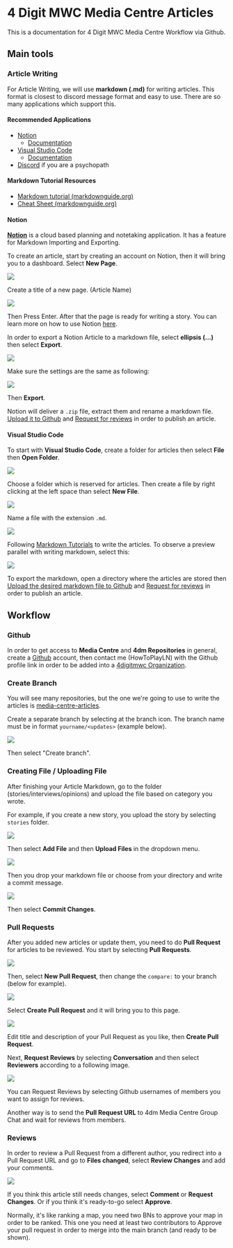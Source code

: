 # 4 Digit MWC Media Centre Articles

This is a documentation for 4 Digit MWC Media Centre Workflow via Github.

## Main tools

### Article Writing

For Article Writing, we will use **markdown (.md)** for writing articles. This format is closest to discord message format and easy to use. There are so many applications which support this.

#### Recommended Applications

- [Notion](https://www.notion.so/)
    - [Documentation](#notion)
- [Visual Studio Code](https://code.visualstudio.com/)
    - [Documentation](#visual-studio-code)
- [Discord](https://discord.com/) if you are a psychopath

#### Markdown Tutorial Resources
- [Markdown tutorial (markdownguide.org)](https://www.markdownguide.org/)
- [Cheat Sheet (markdownguide.org)](https://www.markdownguide.org/cheat-sheet/)

#### Notion

[**Notion**](https://www.notion.so/) is a cloud based planning and notetaking application. It has a feature for Markdown Importing and Exporting.

To create an article, start by creating an account on Notion, then it will bring you to a dashboard. Select **New Page**.

![](https://cdn.discordapp.com/attachments/546525809440194560/1010563019476045894/unknown.png)

Create a title of a new page. (Article Name)

![](https://cdn.discordapp.com/attachments/546525809440194560/1010563537082519732/unknown.png)

Then Press Enter. After that the page is ready for writing a story. You can learn more on how to use Notion [here](https://www.notion.so/help/category/new-to-notion).

In order to export a Notion Article to a markdown file, select **ellipsis (...)** then select **Export**.

![](https://cdn.discordapp.com/attachments/546525809440194560/1010565787506978957/unknown.png)

Make sure the settings are the same as following:

![](https://cdn.discordapp.com/attachments/546525809440194560/1010566089018703943/unknown.png)

Then **Export**.

Notion will deliver a `.zip` file, extract them and rename a markdown file. [Upload it to Github](#creating-file--uploading-file) and [Request for reviews](#pull-requests) in order to publish an article.

#### Visual Studio Code

To start with **Visual Studio Code**, create a folder for articles then select **File** then **Open Folder**.

![](https://cdn.discordapp.com/attachments/546525809440194560/1010568109507231755/unknown.png)

Choose a folder which is reserved for articles. Then create a file by right clicking at the left space than select **New File**.

![](https://cdn.discordapp.com/attachments/546525809440194560/1010568558750748722/unknown.png)

Name a file with the extension `.md`.

![](https://cdn.discordapp.com/attachments/546525809440194560/1010568899051409468/unknown.png)

Following [Markdown Tutorials](#markdown-tutorial-resources) to write the articles. To observe a preview parallel with writing markdown, select this:

![](https://cdn.discordapp.com/attachments/546525809440194560/1010569375952146432/unknown.png)

To export the markdown, open a directory where the articles are stored then [Upload the desired markdown file to Github](#creating-file--uploading-file) and [Request for reviews](#pull-requests) in order to publish an article.

## Workflow

### Github

In order to get access to **Media Centre** and **4dm Repositories** in general, create a [Github](https://github.com/) account, then contact me (HowToPlayLN) with the Github profile link in order to be added into a [4digitmwc Organization](https://github.com/4digitmwc).

### Create Branch

You will see many repositories, but the one we're going to use to write the articles is [media-centre-articles](https://github.com/4digitmwc/media-centre-articles).

Create a separate branch by selecting at the branch icon. The branch name must be in format `yourname/<updates>` (example below).

![](https://cdn.discordapp.com/attachments/546525809440194560/1009835163632545915/unknown.png)

Then select "Create branch".

### Creating File / Uploading File

After finishing your Article Markdown, go to the folder (stories/interviews/opinions) and upload the file based on category you wrote.

For example, if you create a new story, you upload the story by selecting `stories` folder.

![](https://cdn.discordapp.com/attachments/546525809440194560/1009837843469844542/unknown.png)

Then select **Add File** and then **Upload Files** in the dropdown menu.

![](https://cdn.discordapp.com/attachments/546525809440194560/1009838181480415313/unknown.png)

Then you drop your markdown file or choose from your directory and write a commit message.

![](https://cdn.discordapp.com/attachments/546525809440194560/1009838767114309693/unknown.png)

Then select **Commit Changes**.

### Pull Requests

After you added new articles or update them, you need to do **Pull Request** for articles to be reviewed. You start by selecting **Pull Requests**.

![](https://cdn.discordapp.com/attachments/546525809440194560/1009839539717677216/unknown.png)

Then, select **New Pull Request**, then change the `compare:` to your branch (below for example).

![](https://cdn.discordapp.com/attachments/546525809440194560/1009839898469089321/unknown.png)

Select **Create Pull Request** and it will bring you to this page.

![](https://cdn.discordapp.com/attachments/546525809440194560/1009840139146641478/unknown.png)

Edit title and description of your Pull Request as you like, then **Create Pull Request**.

Next, **Request Reviews** by selecting **Conversation** and then select **Reviewers** according to a following image.

![](https://cdn.discordapp.com/attachments/546525809440194560/1010558240528007208/unknown.png)

You can Request Reviews by selecting Github usernames of members you want to assign for reviews.

Another way is to send the **Pull Request URL** to 4dm Media Centre Group Chat and wait for reviews from members. 

### Reviews

In order to review a Pull Request from a different author, you redirect into a Pull Request URL and go to **Files changed**, select **Review Changes** and add your comments.

![](https://cdn.discordapp.com/attachments/546525809440194560/1009842057034084352/unknown.png)

If you think this article still needs changes, select **Comment** or **Request Changes**. Or if you think it's ready-to-go select **Approve**.

Normally, it's like ranking a map, you need two BNs to approve your map in order to be ranked. This one you need at least two contributors to Approve your pull request in order to merge into the main branch (and ready to be shown).
